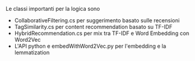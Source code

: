 Le classi importanti per la logica sono
- CollaborativeFiltering.cs per suggerimento basato sulle recensioni
- TagSimilarity.cs per content recommendation basato su TF-IDF
- HybridRecommendation.cs per mix tra TF-IDF e Word Embedding con Word2Vec
- L'API python e embedWithWord2Vec.py per l'embedding e la lemmatization
